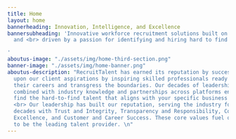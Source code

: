 ```yaml
---
title: Home
layout: home
bannerheading: Innovation, Intelligence, and Excellence
bannersubheading: 'Innovative workforce recruitment solutions built on intelligence
  and <br> driven by a passion for identifying and hiring hard to find talent

'
aboutus-image: "./assets/img/home-third-section.png"
banner-image: "./assets/img/home-banner.png"
aboutus-description: "RecruitTalent has earned its reputation by successfully delivering
  upon our client aspirations by inspiring skilled professionals ready to advance
  their careers and transgress the boundaries. Our decades of leadership expertise
  combined with industry knowledge and partnerships across platforms enables us to
  find the hard-to-find talent that aligns with your specific business roles. <br>
  <br> Our leadership has built our reputation, serving the industry for over two
  decades with Trust and Integrity, Transparency and Responsibility, Commitment to
  Excellence, and Customer and Career Success. These core values fuel our aspiration
  to be the leading talent provider. \n"
---
```


